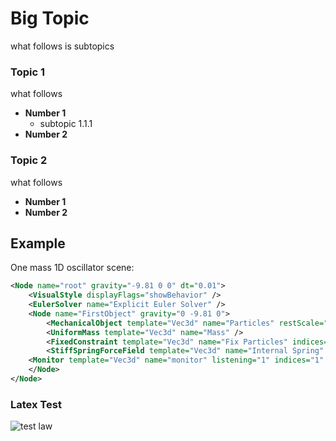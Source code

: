 Big Topic
=======================

what follows is subtopics

### Topic 1
what follows
- **Number 1**
  - subtopic 1.1.1
- **Number 2**


### Topic 2
what follows
- **Number 1**
- **Number 2**

Example
-------

One mass 1D oscillator scene:
```xml
<Node name="root" gravity="-9.81 0 0" dt="0.01">
    <VisualStyle displayFlags="showBehavior" />
    <EulerSolver name="Explicit Euler Solver" />
    <Node name="FirstObject" gravity="0 -9.81 0">
        <MechanicalObject template="Vec3d" name="Particles" restScale="1" position="0 0 0 1 0 0" />
        <UniformMass template="Vec3d" name="Mass" />
        <FixedConstraint template="Vec3d" name="Fix Particles" indices="0" />
        <StiffSpringForceField template="Vec3d" name="Internal Spring" spring="0 1 10 0.0 1&#x0A;" />
	<Monitor template="Vec3d" name="monitor" listening="1" indices="1" ExportPositions="true" ExportVelocities="true" ExportForces="true" />
    </Node>
</Node>
```
### Latex Test
<img class="latex" src="https://latex.codecogs.com/png.latex?$$\frac{d\boldsymbol{I}}{dt}=d\boldsymbol{0}$$" title="test law" />



